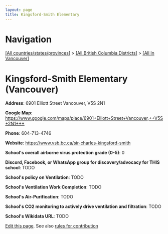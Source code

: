 ```yaml
---
layout: page
title: Kingsford-Smith Elementary
---
```

# Navigation

[[All countries/states/provinces]](../../..) > [[All British Columbia Districts]](../..) > [[All In Vancouver]](..)

# Kingsford-Smith Elementary (Vancouver)

**Address**: 6901 Elliott Street Vancouver,  V5S 2N1

**Google Map**: <https://www.google.com/maps/place/6901+Elliott+Street+Vancouver,++V5S+2N1+++>

**Phone**: 604-713-4746

**Website**: <https://www.vsb.bc.ca/sir-charles-kingsford-smith>

**School's overall airborne virus protection grade (0-5)**: 0

**Discord, Facebook, or WhatsApp group for discovery/advocacy for THIS school**: TODO

**School's policy on Ventilation**: TODO

**School's Ventilation Work Completion**: TODO

**School's Air-Purification**: TODO

**School's CO2 monitoring to actively drive ventilation and filtration**: TODO

**School's Wikidata URL**: TODO


[Edit this page](https://github.com/ventilate-schools/BC/edit/main/././Vancouver/Kingsford-Smith_Elementary.md). See also [rules for contribution](../../../contribution-rules/)
